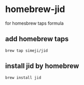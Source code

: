 # homebrew-jid

for homesbrew taps formula

## add homebrew taps

```
brew tap simeji/jid
```

## install jid by homebrew

```
brew install jid
```
